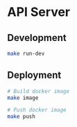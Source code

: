 # API Server

## Development

```bash
make run-dev
```

## Deployment

```bash
# Build docker image
make image

# Push docker image
make push
```
